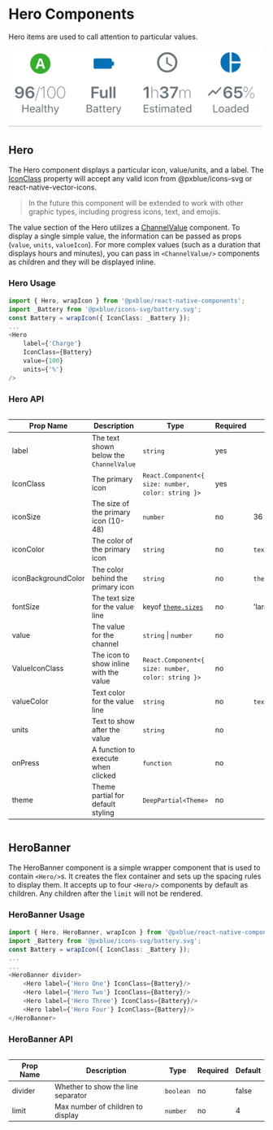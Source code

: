 # Hero Components
Hero items are used to call attention to particular values.

<img width="500" alt="Hero banner with heroes" src="./images/hero.png">

## Hero
The Hero component displays a particular icon, value/units, and a label. The [IconClass](./iconWrapper.md) property will accept any valid icon from @pxblue/icons-svg or react-native-vector-icons.

> In the future this component will be extended to work with other graphic types, including progress icons, text, and emojis.

The value section of the Hero utilizes a [ChannelValue](./channel-value.md) component. To display a single simple value, the information can be passed as props (```value```, ```units```, ```valueIcon```). For more complex values (such as a duration that displays hours and minutes), you can pass in ```<ChannelValue/>``` components as children and they will be displayed inline.

### Hero Usage
```typescript
import { Hero, wrapIcon } from '@pxblue/react-native-components';
import _Battery from '@pxblue/icons-svg/battery.svg';
const Battery = wrapIcon({ IconClass: _Battery });
...
<Hero 
    label={'Charge'}
    IconClass={Battery}
    value={100}
    units={'%'}
/>
```

### Hero API

<div style="overflow: auto">

| Prop Name           | Description                             | Type                                                               | Required | Default                |
|---------------------|-----------------------------------------|--------------------------------------------------------------------|----------|------------------------|
| label               | The text shown below the `ChannelValue` | `string`                                                           | yes      |                        |
| IconClass           | The primary icon                        | `React.Component<{ size: number, color: string }>`                 | yes      |                        |
| iconSize            | The size of the primary icon (10-48)    | `number`                                                           | no       | 36                     |
| iconColor           | The color of the primary icon           | `string`                                                           | no       | `text`                 |
| iconBackgroundColor | The color behind the primary icon       | `string`                                                           | no       | `theme.colors.surface` |
| fontSize            | The text size for the value line        | keyof [`theme.sizes`](./theme.md)                                  | no       | 'large'                |
| value               | The value for the channel               | `string` &vert; `number`                                           | no       |                        |
| ValueIconClass      | The icon to show inline with the value  | `React.Component<{ size: number, color: string }>`                 | no       |                        |
| valueColor          | Text color for the value line           | `string`                                                           | no       | `text`                 |
| units               | Text to show after the value            | `string`                                                           | no       |                        |
| onPress             | A function to execute when clicked      | `function`                                                         | no       |                        |
| theme               | Theme partial for default styling       | `DeepPartial<Theme>`                                               | no       |                        |

</div>

## HeroBanner
The HeroBanner component is a simple wrapper component that is used to contain `<Hero/>`s. It creates the flex container and sets up the spacing rules to display them. It accepts up to four `<Hero/>` components by default as children. Any children after the ```limit``` will not be rendered.

### HeroBanner Usage
```typescript
import { Hero, HeroBanner, wrapIcon } from '@pxblue/react-native-components';
import _Battery from '@pxblue/icons-svg/battery.svg';
const Battery = wrapIcon({ IconClass: _Battery });
...
...
<HeroBanner divider>
    <Hero label={'Hero One'} IconClass={Battery}/>
    <Hero label={'Hero Two'} IconClass={Battery}/>
    <Hero label={'Hero Three'} IconClass={Battery}/>
    <Hero label={'Hero Four'} IconClass={Battery}/>
</HeroBanner>
```

### HeroBanner API

<div style="overflow: auto">

| Prop Name | Description                             | Type      | Required | Default |
|-----------|-----------------------------------------|-----------|----------|---------|
| divider   | Whether to show the line separator      | `boolean` | no       | false   |
| limit     | Max number of children to display       | `number`  | no       | 4       |

</div>
